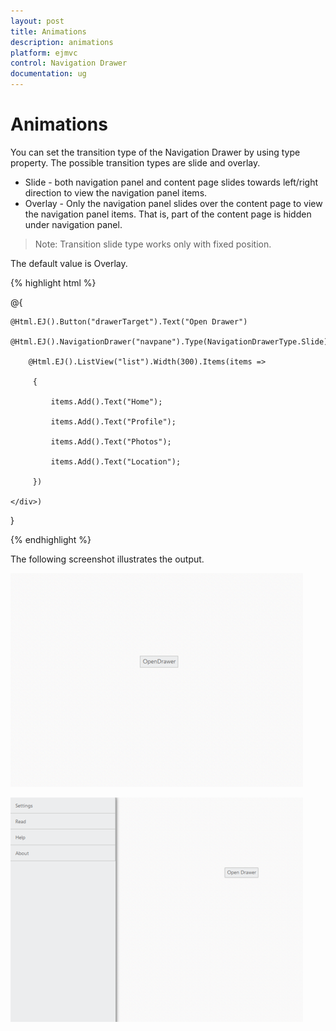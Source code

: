 ```yaml
---
layout: post
title: Animations
description: animations
platform: ejmvc
control: Navigation Drawer
documentation: ug
---
```


# Animations

You can set the transition type of the Navigation Drawer by using type property. The possible transition types are slide and overlay.

* Slide - both navigation panel and content page slides towards left/right direction to view the navigation panel items.
* Overlay - Only the navigation panel slides over the content page to view the navigation panel items. That is, part of the content page is hidden under navigation panel.



> Note: Transition slide type works only with fixed position.

The default value is Overlay.



{% highlight html %}

@{

    @Html.EJ().Button("drawerTarget").Text("Open Drawer")

    @Html.EJ().NavigationDrawer("navpane").Type(NavigationDrawerType.Slide).TargetId("drawerTarget").Position(NavigationDrawerPosition.Fixed).ContentTemplate(@<div>

        @Html.EJ().ListView("list").Width(300).Items(items =>

         {

             items.Add().Text("Home");

             items.Add().Text("Profile");

             items.Add().Text("Photos");

             items.Add().Text("Location");

         })

    </div>)

}

<style>

    #drawerTarget {

        top: 200px;

        left: 600px;

        position: absolute;

    }

</style>

<script>

    $("#drawerTarget").click(function () {

        $("#navpane").ejNavigationDrawer("open");

    });

</script>    



{% endhighlight %}



The following screenshot illustrates the output.

![](Animations_images/Animations_img2.png)





![](Animations_images/Animations_img3.png)



